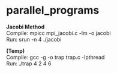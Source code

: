 # parallel_programs

**Jacobi Method** <br />
Compile: mpicc mpi_jacobi.c -lm -o jacobi <br />
Run: srun -n 4 ./jacobi

**(Temp)** <br />
Compile: gcc -g -o trap trap.c -lpthread <br />
Run: ./trap 4 2 4 6

